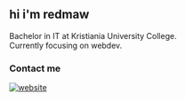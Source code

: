 ## hi i'm redmaw

Bachelor in IT at Kristiania University College. 
<br />
Currently focusing on webdev.

### Contact me
[![website](./img/linkedin-light.svg)](https://www.linkedin.com/in/janandreasrusnak/#gh-light-mode-only)

[linkedin]: https://www.linkedin.com/in/janandreasrusnak/
